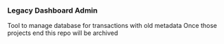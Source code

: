### Legacy Dashboard Admin

Tool to manage database for transactions with old metadata 
Once those projects end this repo will be archived
